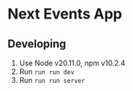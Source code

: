 # Next Events App

## Developing

1. Use Node v20.11.0, npm v10.2.4
2. Run `run run dev`
3. Run `run run server`
